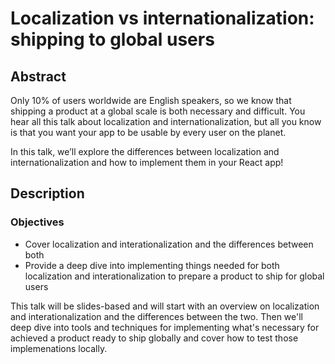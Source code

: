 # Localization vs internationalization: shipping to global users
## Abstract
Only 10% of users worldwide are English speakers, so we know that shipping a product at a global scale is both necessary and difficult. You hear all this talk about localization and internationalization, but all you know is that you want your app to be usable by every user on the planet.

In this talk, we’ll explore the differences between localization and internationalization and how to implement them in your React app!

## Description
### Objectives
* Cover localization and interationalization and the differences between both
* Provide a deep dive into implementing things needed for both localization and interationalization to prepare a product to ship for global users

This talk will be slides-based and will start with an overview on localization and interationalization and the differences between the two. Then we'll deep dive into tools and techniques for implementing what's necessary for achieved a product ready to ship globally and cover how to test those implemenations locally.
